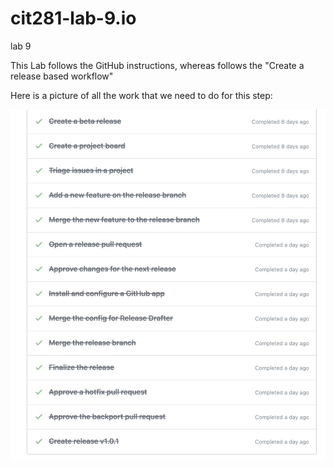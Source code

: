 # cit281-lab-9.io
lab 9

This Lab follows the GitHub instructions, whereas follows the "Create a release based workflow"

Here is a picture of all the work that we need to do for this step:

<img src="cbw.png">

